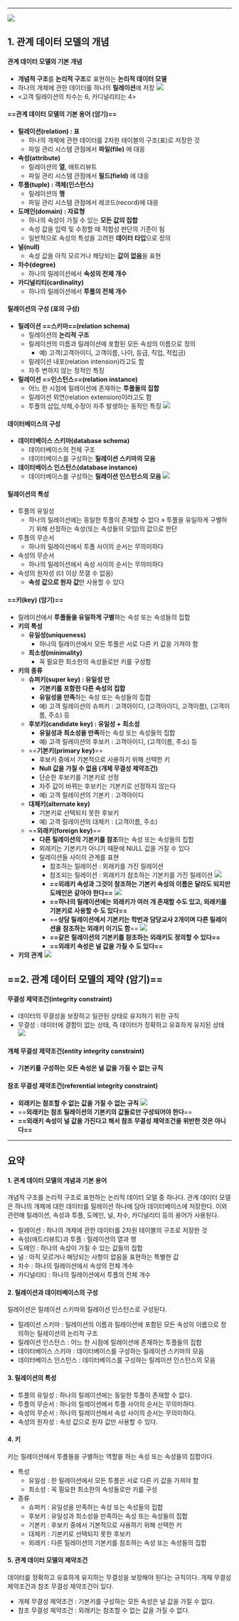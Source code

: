 
---
![](../../../../image/Pasted%20image%2020240926103203.png)
## 1. 관계 데이터 모델의 개념
#### 관계 데이터 모델의 기본 개념
- **개념적 구조**를 **논리적 구조**로 표현하는 **논리적 데이터 모델**
- 하나의 개체에 관한 데이터를 하나의 **릴레이션**에 저장
![](../../../../image/Pasted%20image%2020240926104802.png)
- <고객 릴레이션의 차수는 6, 카디널리티는 4>
#### ==관계 데이터 모델의 기본 용어 (암기)==
- **릴레이션(relation) : 표**
	- 하나의 개체에 관한 데이터를 2차원 테이블의 구조(표)로 저장한 것
	- 파일 관리 시스템 관점에서 **파일(file)** 에 대응
- **속성(attribute)**
	- 릴레이션의 **열**, 애트리뷰트
	- 파일 관리 시스템 관점에서 **필드(field)** 에 대응
- **투플(tuple) : 객체(인스턴스)**
	- 릴레이션의 **행**
	- 파일 관리 시스템 관점에서 레코드(record)에 대응
- **도메인(domain) : 자료형**
	- 하나의 속성이 가질 수 있는 **모든 값의 집합**
	- 속성 값을 입력 및 수정할 때 적합성 판단의 기준이 됨
	- 일반적으로 속성의 특성을 고려한 **데이터 타입**으로 정의
- **널(null)**
	- 속성 값을 아직 모르거나 해당되는 **값이 없음**을 표현
- **차수(degree)**
	- 하나의 릴레이션에서 **속성의 전체 개수**
- **카디널리티(cardinality)**
	- 하나의 릴레이션에서 **투플의 전체 개수**

#### 릴레이션의 구성 (표의 구성)
- **릴레이션 ==스키마==(relation schema)**
	- 릴레이션의 **논리적 구조**
	- 릴레이션의 이름과 릴레이션에 포함된 모든 속성의 이름으로 정의
		- 예) 고객(고객아이디, 고객이름, 나이, 등급, 직업, 적립금)
	- 릴레이션 내포(relation intension)라고도 함
	- 자주 변하지 않는 정적인 특징
- **릴레이션 ==인스턴스==(relation instance)**
	- 어느 한 시점에 릴레이션에 존재하는 **투플들의 집합**
	- 릴레이션 외연(relation extension)이라고도 함
	- 투플의 삽입,삭제,수정이 자주 발생하는 동적인 특징
![](../../../../image/Pasted%20image%2020240926105522.png)
#### 데이터베이스의 구성
- **데이터베이스 스키마(database schema)**
	- 데이터베이스의 전체 구조
	- 데이터베이스를 구성하는 **릴레이션 스키마의 모음**
- **데이터베이스 인스턴스(database instance)**
	- 데이터베이스를 구성하는 **릴레이션 인스턴스의 모음**
![](../../../../image/Pasted%20image%2020240926105846.png)

#### 릴레이션의 특성
- 투플의 유일성
	- 하나의 릴레이션에는 동일한 투플이 존재할 수 없다
		 » 투플을 유일하게 구별하기 위해 선정하는 속성(또는 속성들의 모임)의 값으로 판단
- 투플의 무순서
	- 하나의 릴레이션에서 투플 사이의 순서는 무의미하다
- 속성의 무순서
	- 하나의 릴레이션에서 속성 사이의 순서는 무의미하다
- 속성의 원자성 (더 이상 쪼갤 수 없음)
	- **속성 값으로 원자 값**만 사용할 수 있다

#### ==키(key) (암기)==
- 릴레이션에서 **투플들을 유일하게 구별**하는 속성 또는 속성들의 집합
- **키의 특성**
	- **유일성(uniqueness)**
		- 하나의 릴레이션에서 모든 투플은 서로 다른 키 값을 가져야 함
	- **최소성(minimality)**
		- 꼭 필요한 최소한의 속성들로만 키를 구성함
- **키의 종류**
	- **슈퍼키(super key) : 유일성 만**
		- **기본키를 포함한 다른 속성의 집합**
		- **유일성을 만족**하는 속성 또는 속성들의 집합
		- 예) 고객 릴레이션의 슈퍼키 : 고객아이디, (고객아이디, 고객이름), (고객이름, 주소) 등
	- **후보키(candidate key) : 유일성 + 최소성**
		- **유일성과 최소성을 만족**하는 속성 또는 속성들의 집합
		- 예) 고객 릴레이션의 후보키 : 고객아이디, (고객이름, 주소) 등
	- ==**기본키(primary key)**==
		- 후보키 중에서 기본적으로 사용하기 위해 선택한 키
		- **Null 값을 가질 수 없음 (개체 무결성 제약조건)**
		- 단순한 후보키를 기본키로 선정
		- 자주 값이 바뀌는 후보키는 기본키로 선정하지 않는다
		- 예) 고객 릴레이션의 기본키 : 고객아이디
	- **대체키(alternate key)** 
		- 기본키로 선택되지 못한 후보키 
		- 예) 고객 릴레이션의 대체키 : (고객이름, 주소)
	- ==**외래키(foreign key)**==
		- **다른 릴레이션의 기본키를 참조**하는 속성 또는 속성들의 집합
		- 외래키는 기본키가 아니기 때문에 NULL 값을 가질 수 있다
		- 릴레이션들 사이의 관계를 표현
			- 참조하는 릴레이션 : 외래키를 가진 릴레이션
			- 참조되는 릴레이션 : 외래키가 참조하는 기본키를 가진 릴레이션
			![](../../../../image/Pasted%20image%2020240926112014.png)
			- **==외래키 속성과 그것이 참조하는 기본키 속성의 이름은 달라도 되지만 도메인은 같아야 한다==**
			![](../../../../image/Pasted%20image%2020240926112406.png)
			- **==하나의 릴레이션에는 외래키가 여러 개 존재할 수도 있고, 외래키를 기본키로 사용할 수 도 있다==**
			- ==**상담 릴레이션에서 기본키는 학번과 담당교사 2개이며 다른 릴레이션을 참조하는 외래키 이기도 함**==
			![](../../../../image/Pasted%20image%2020240926112443.png)
			- **==같은 릴레이션의 기본키를 참조하는 외래키도 정의할 수 있다==**
			- **==외래키 속성은 널 값을 가질 수 도 있다==**
- **키의 관계**
	![](../../../../image/Pasted%20image%2020240926111834.png)

## ==2. 관계 데이터 모델의 제약 (암기)==

#### 무결성 제약조건(integrity constraint)
- 데이터의 무결성을 보장하고 일관된 상태로 유지하기 위한 규칙
- 무결성 : 데이터에 결함이 없는 상태, 즉 데이터가 정확하고 유효하게 유지된 상태
![](../../../../image/Pasted%20image%2020240926113032.png)

#### 개체 무결성 제약조건(entity integrity constraint)
- **기본키를 구성하는 모든 속성은 널 값을 가질 수 없는 규칙**

#### 참조 무결성 제약조건(referential integrity constraint)
- **외래키는 참조할 수 없는 값을 가질 수 없는 규칙**
![](../../../../image/Pasted%20image%2020240926113237.png)
- ==**외래키는 참조 릴레이션의 기본키의 값들로만 구성되어야 한다**==
- **==외래키 속성이 널 값을 가진다고 해서 참조 무결성 제약조건을 위반한 것은 아니다==**

---
## 요약
#### 1. 관계 데이터 모델의 개념과 기본 용어
개념적 구조를 논리적 구조로 표현하는 논리적 데이터 모델 중 하나다. 관계 데이터 모델은 하나의 개체에 대한 데이터를 릴레이션 하나에 담아 데이터베이스에 저장한다. 이와 관련해 릴레이션, 속성과 투플, 도메인, 널, 차수, 카디널리티 등의 용어가 사용된다.
- 릴레이션 : 하나의 개체에 관한 데이터를 2차원 테이블의 구조로 저장한 것
- 속성(애트리뷰트)과 투플 : 릴레이션의 열과 행
- 도메인 : 하나의 속성이 가질 수 있는 값들의 집합
- 널 : 아직 모르거나 해당되는 사항이 없음을 표현하는 특별한 값
- 차수 : 하나의 릴레이션에서 속성의 전체 개수
- 카디널리티 : 하나의 릴레이션에서 투플의 전체 개수

#### 2. 릴레이션과 데이터베이스의 구성
릴레이션은 릴레이션 스키마와 릴레이션 인스턴스로 구성된다.
- 릴레이션 스키마 : 릴레이션의 이름과 릴레이션에 포함된 모든 속성의 이름으로 정의하는 릴레이션의 논리적 구조
- 릴레이션 인스턴스 : 어느 한 시점에 릴레이션에 존재하는 투플들의 집합
- 데이터베이스 스키마 : 데이터베이스를 구성하는 릴레이션 스키마의 모음
- 데이터베이스 인스턴스 : 데이터베이스를 구성하는 릴레이션 인스턴스의 모음

#### 3. 릴레이션의 특성
- 투플의 유일성 : 하나의 릴레이션에는 동일한 투플이 존재할 수 없다.
- 투플의 무순서 : 하나의 릴레이션에서 투플 사이의 순서는 무의미하다.
- 속성의 무순서 : 하나의 릴레이션에서 속성 사이의 순서는 무의미하다.
- 속성의 원자성 : 속성 값으로 원자 값만 사용할 수 있다.

#### 4. 키
키는 릴레이션에서 투플들을 구별하는 역할을 하는 속성 또는 속성들의 집합이다.
- 특성
	- 유일성 : 한 릴레이션에서 모든 투플은 서로 다른 키 값을 가져야 함
	- 최소성 : 꼭 필요한 최소한의 속성들로만 키를 구성
- 종류
	- 슈퍼키 : 유일성을 만족하는 속성 또는 속성들의 집합
	- 후보키 : 유일성과 최소성을 만족하는 속성 또는 속성들의 집합
	- 기본키 : 후보키 중에서 기본적으로 사용하기 위해 선택한 키
	- 대체키 : 기본키로 선택되지 못한 후보키
	- 외래키 : 다른 릴레이션의 기본키를 참조하는 속성 또는 속성들의 집합

#### 5. 관계 데이터 모델의 제약조건
데이터를 정확하고 유효하게 유지하는 무결성을 보장해야 된다는 규칙이다. 개체 무결성 제약조건과 참조 무결성 제약조건이 있다.
- 개체 무결성 제약조건 : 기본키를 구성하는 모든 속성은 널 값을 가질 수 없다.
- 참조 무결성 제약조건 : 외래키는 참조할 수 없는 값을 가질 수 없다.
